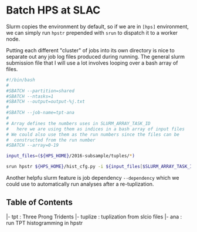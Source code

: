 # Batch HPS at SLAC
Slurm copies the environment by default, so if we are in `[hps]` environment,
we can simply run `hpstr` prepended with `srun` to dispatch it to a worker node.

Putting each different "cluster" of jobs into its own directory is nice to separate
out any job log files produced during running. The general slurm submission file
that I will use a lot involves looping over a bash array of files.

```bash
#!/bin/bash
#
#SBATCH --partition=shared
#SBATCH --ntasks=1
#SBATCH --output=output-%j.txt
#
#SBATCH --job-name=tpt-ana
#
# Array defines the numbers uses in SLURM_ARRAY_TASK_ID
#   here we are using them as indices in a bash array of input files
# We could also use them as the run numbers since the files can be
#  constructed from the run number
#SBATCH --array=0-19

input_files=(${HPS_HOME}/2016-subsample/tuples/*)

srun hpstr ${HPS_HOME}/hist_cfg.py -i ${input_files[$SLURM_ARRAY_TASK_ID]} -t 1
```

Another helpfu slurm feature is job dependency `--dependency` which we could use
to automatically run analyses after a re-tuplization.

## Table of Contents
|- tpt        : Three Prong Tridents
   |- tuplize : tuplization from slcio files
   |- ana     : run TPT histogramming in hpstr
